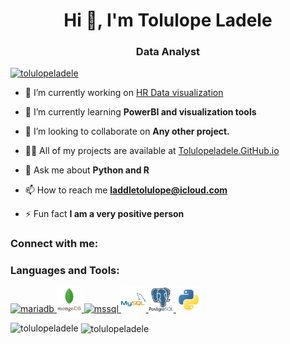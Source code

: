 <h1 align="center">Hi 👋, I'm Tolulope Ladele</h1>
<h3 align="center">Data Analyst</h3>

<p align="left"> <a href="https://github.com/ryo-ma/github-profile-trophy"><img src="https://github-profile-trophy.vercel.app/?username=tolulopeladele" alt="tolulopeladele" /></a> </p>

- 🔭 I’m currently working on [HR Data visualization](https://public.tableau.com/views/HRPROJECTENDTOEND/HRsummary?:language=en-GB&:sid=&:redirect=auth&:display_count=n&:origin=viz_share_link)

- 🌱 I’m currently learning **PowerBI and visualization tools**

- 👯 I’m looking to collaborate on **Any other project.**

- 👨‍💻 All of my projects are available at [Tolulopeladele.GitHub.io](Tolulopeladele.GitHub.io)

- 💬 Ask me about **Python and R**

- 📫 How to reach me **laddletolulope@icloud.com**

- ⚡ Fun fact **I am a very positive person**

<h3 align="left">Connect with me:</h3>
<p align="left">
</p>

<h3 align="left">Languages and Tools:</h3>
<p align="left"> <a href="https://mariadb.org/" target="_blank" rel="noreferrer"> <img src="https://www.vectorlogo.zone/logos/mariadb/mariadb-icon.svg" alt="mariadb" width="40" height="40"/> </a> <a href="https://www.mongodb.com/" target="_blank" rel="noreferrer"> <img src="https://raw.githubusercontent.com/devicons/devicon/master/icons/mongodb/mongodb-original-wordmark.svg" alt="mongodb" width="40" height="40"/> </a> <a href="https://www.microsoft.com/en-us/sql-server" target="_blank" rel="noreferrer"> <img src="https://www.svgrepo.com/show/303229/microsoft-sql-server-logo.svg" alt="mssql" width="40" height="40"/> </a> <a href="https://www.mysql.com/" target="_blank" rel="noreferrer"> <img src="https://raw.githubusercontent.com/devicons/devicon/master/icons/mysql/mysql-original-wordmark.svg" alt="mysql" width="40" height="40"/> </a> <a href="https://www.postgresql.org" target="_blank" rel="noreferrer"> <img src="https://raw.githubusercontent.com/devicons/devicon/master/icons/postgresql/postgresql-original-wordmark.svg" alt="postgresql" width="40" height="40"/> </a> <a href="https://www.python.org" target="_blank" rel="noreferrer"> <img src="https://raw.githubusercontent.com/devicons/devicon/master/icons/python/python-original.svg" alt="python" width="40" height="40"/> </a> </p>

<p><img align="left" src="https://github-readme-stats.vercel.app/api/top-langs?username=tolulopeladele&show_icons=true&locale=en&layout=compact" alt="tolulopeladele" /></p>

<p>&nbsp;<img align="center" src="https://github-readme-stats.vercel.app/api?username=tolulopeladele&show_icons=true&locale=en" alt="tolulopeladele" /></p>
